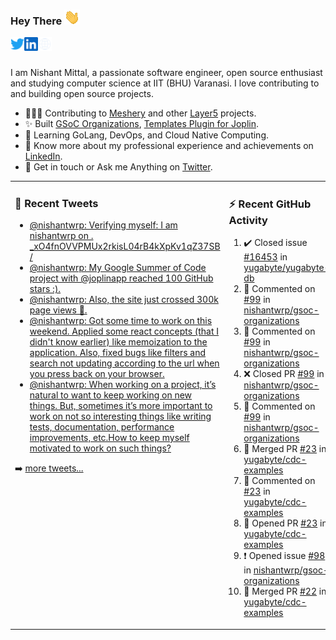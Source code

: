 ### Hey There <img src="./assets/wave.gif" width="25px">
<a href="http://urls.nishantwrp.com/github-to-twitter" target="_blank">
  <img align="left" alt="Nishant's Twitter" width="22px" src="./assets/twitter.svg" />
</a>
<a href="http://urls.nishantwrp.com/github-to-linkedin" target="_blank">
  <img align="left" alt="Nishant's LinkedIn" width="22px" src="./assets/linkedin.svg" />
</a>
<a href="http://urls.nishantwrp.com/github-to-site" target="_blank">
  <img align="left" alt="Nishant's Site" width="22px" src="./assets/globe.svg" />
</a>
<br /><br />

I am Nishant Mittal, a passionate software engineer, open source enthusiast and studying computer science at IIT (BHU) Varanasi. I love contributing to and building open source projects.

- 👨🏽‍💻 Contributing to [Meshery](https://meshery.io/) and other [Layer5](https://layer5.io/) projects.
- ✨ Built [GSoC Organizations](https://www.gsocorganizations.dev/), [Templates Plugin for Joplin](https://github.com/joplin/plugin-templates).
- 🌱 Learning GoLang, DevOps, and Cloud Native Computing.
- 🚀 Know more about my professional experience and achievements on [LinkedIn](http://urls.nishantwrp.com/github-to-linkedin).
- 💬 Get in touch or Ask me Anything on [Twitter](http://urls.nishantwrp.com/github-to-twitter).

<table><tr>
<td valign="top" width="50%">

### 📱 Recent Tweets
<!-- TWITTER:START -->
- [@nishantwrp: Verifying myself: I am nishantwrp on . _xO4fnOVVPMUx2rkisL04rB4kXpKv1qZ37SB /](https://rss.app/articles/cb4e791f6f6d729c074351566bd3a7c508111d6e1136a1e9c3ec930d979628d4f61eb1492ac7df6ef2a76a79de1c089063d268e1c71a7c1189)
- [@nishantwrp: My Google Summer of Code project with @joplinapp reached 100 GitHub stars :&rpar;.](https://rss.app/articles/cb4e791f6f6d729c074351566bd3a7c508111d6e1136a1e9c3ec930d979628d4f61eb1492ac7df6ef3aa6b7bd6120a9662dd69e3c4147d1c83)
- [@nishantwrp: Also, the site just crossed 300k page views 🎉.](https://rss.app/articles/cb4e791f6f6d729c074351566bd3a7c508111d6e1136a1e9c3ec930d979628d4f61eb1492ac7df6ef3a56275dd160e9360d661e8c51772108a)
- [@nishantwrp: Got some time to work on  this weekend. Applied some react concepts &lpar;that I didn&#39;t know earlier&rpar; like memoization to the application. Also, fixed bugs like filters and search not updating according to the url when you press back on your browser.](https://rss.app/articles/cb4e791f6f6d729c074351566bd3a7c508111d6e1136a1e9c3ec930d979628d4f61eb1492ac7df6ef3a56275dd150b9762d36ce8c2127d1483)
- [@nishantwrp: When working on a project, it’s natural to want to keep working on new things. But, sometimes it’s more important to work on not so interesting things like writing tests, documentation, performance improvements, etc.How to keep myself motivated to work on such things?](https://rss.app/articles/cb4e791f6f6d729c074351566bd3a7c508111d6e1136a1e9c3ec930d979628d4f61eb1492ac7df6ef3a56978dc1c079561dc6ae4ca147c1189)
<!-- TWITTER:END -->
➡️ [more tweets...](http://urls.nishantwrp.com/github-to-twitter)

</td>
<td valign="top" width="50%">

### ⚡ Recent GitHub Activity
<!--RECENT_ACTIVITY:start-->
1. ✔️ Closed issue [#16453](https://github.com/yugabyte/yugabyte-db/issues/16453) in [yugabyte/yugabyte-db](https://github.com/yugabyte/yugabyte-db)<br>
2. 💬 Commented on [#99](https://github.com/nishantwrp/gsoc-organizations/pull/99#issuecomment-1473259893) in [nishantwrp/gsoc-organizations](https://github.com/nishantwrp/gsoc-organizations)<br>
3. 💬 Commented on [#99](https://github.com/nishantwrp/gsoc-organizations/pull/99#issuecomment-1473258554) in [nishantwrp/gsoc-organizations](https://github.com/nishantwrp/gsoc-organizations)<br>
4. ❌ Closed PR [#99](https://github.com/nishantwrp/gsoc-organizations/pull/99) in [nishantwrp/gsoc-organizations](https://github.com/nishantwrp/gsoc-organizations)<br>
5. 💬 Commented on [#99](https://github.com/nishantwrp/gsoc-organizations/pull/99#issuecomment-1473170830) in [nishantwrp/gsoc-organizations](https://github.com/nishantwrp/gsoc-organizations)<br>
6. 🎉 Merged PR [#23](https://github.com/yugabyte/cdc-examples/pull/23) in [yugabyte/cdc-examples](https://github.com/yugabyte/cdc-examples)<br>
7. 💬 Commented on [#23](https://github.com/yugabyte/cdc-examples/pull/23#discussion_r1130658062) in [yugabyte/cdc-examples](https://github.com/yugabyte/cdc-examples)<br>
8. 💪 Opened PR [#23](https://github.com/yugabyte/cdc-examples/pull/23) in [yugabyte/cdc-examples](https://github.com/yugabyte/cdc-examples)<br>
9. ❗️ Opened issue [#98](https://github.com/nishantwrp/gsoc-organizations/issues/98) in [nishantwrp/gsoc-organizations](https://github.com/nishantwrp/gsoc-organizations)<br>
10. 🎉 Merged PR [#22](https://github.com/yugabyte/cdc-examples/pull/22) in [yugabyte/cdc-examples](https://github.com/yugabyte/cdc-examples)<br>
<!--RECENT_ACTIVITY:end-->

</td>
</tr></table>
